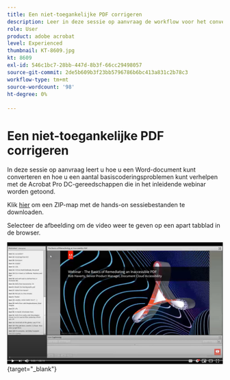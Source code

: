 ```yaml
---
title: Een niet-toegankelijke PDF corrigeren
description: Leer in deze sessie op aanvraag de workflow voor het converteren van een Word-document en het oplossen van enkele basiscoderingsproblemen met de Acrobat Pro DC-tools die in de inleiding van het webinar worden getoond
role: User
product: adobe acrobat
level: Experienced
thumbnail: KT-8609.jpg
kt: 8609
exl-id: 546c1bc7-28bb-447d-8b3f-66cc29498057
source-git-commit: 2de5b609b3f23bb5796786b6bc413a831c2b78c3
workflow-type: tm+mt
source-wordcount: '98'
ht-degree: 0%

---
```


# Een niet-toegankelijke PDF corrigeren

In deze sessie op aanvraag leert u hoe u een Word-document kunt converteren en hoe u een aantal basiscoderingsproblemen kunt verhelpen met de Acrobat Pro DC-gereedschappen die in het inleidende webinar worden getoond.

Klik [hier](../assets/accessibilitysession2.zip) om een ZIP-map met de hands-on sessiebestanden te downloaden.

Selecteer de afbeelding om de video weer te geven op een apart tabblad in de browser.

[![Sessie 2 video](../assets/Accessibilitysession2_YT.png)](https://youtu.be/eT2IFNszNuk){target=&quot;_blank&quot;}
